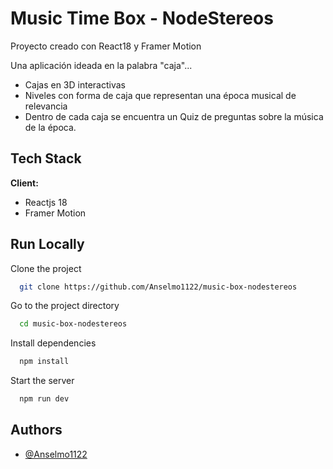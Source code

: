 
# Music Time Box - NodeStereos 

Proyecto creado con React18 y Framer Motion

Una aplicación ideada en la palabra "caja"...

* Cajas en 3D interactivas 
* Niveles con forma de caja que representan una época musical de relevancia
* Dentro de cada caja se encuentra un Quiz de preguntas sobre la música de la época.

## Tech Stack

**Client:** 
* Reactjs 18
* Framer Motion



## Run Locally

Clone the project

```bash
  git clone https://github.com/Anselmo1122/music-box-nodestereos
```

Go to the project directory

```bash
  cd music-box-nodestereos
```

Install dependencies

```bash
  npm install
```

Start the server

```bash
  npm run dev
```


## Authors

- [@Anselmo1122](https://github.com/Anselmo1122)
